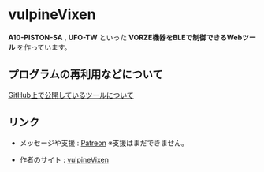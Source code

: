 # vulpineVixen

**A10-PISTON-SA** , **UFO-TW** といった
**VORZE機器をBLEで制御できるWebツール**
を作っています。

## プログラムの再利用などについて

[GitHub上で公開しているツールについて](https://vulpine-vixen.github.io/vulpine-vixen/)

## リンク

- メッセージや支援 : [Patreon](https://www.patreon.com/c/vulpine_vixen)
※支援はまだできません。

- 作者のサイト : [vulpineVixen](https://vulpine-vixen.com/)

